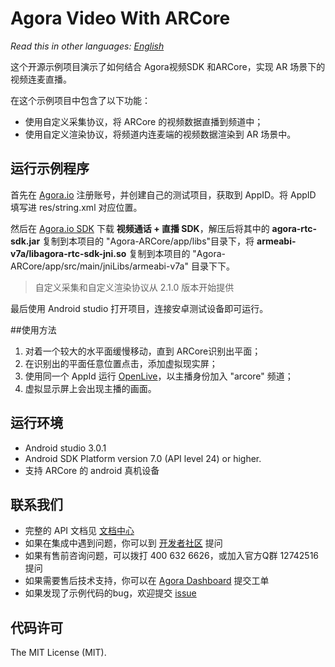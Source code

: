 # Agora Video With ARCore

*Read this in other languages: [English](README.md)*

这个开源示例项目演示了如何结合 Agora视频SDK 和ARCore，实现 AR 场景下的视频连麦直播。

在这个示例项目中包含了以下功能：

- 使用自定义采集协议，将 ARCore 的视频数据直播到频道中；
- 使用自定义渲染协议，将频道内连麦端的视频数据渲染到 AR 场景中。

## 运行示例程序
首先在 [Agora.io](https://dashboard.agora.io/cn/signup/) 注册账号，并创建自己的测试项目，获取到 AppID。将 AppID 填写进 res/string.xml 对应位置。

然后在 [Agora.io SDK](https://www.agora.io/cn/blog/download/) 下载 **视频通话 + 直播 SDK**，解压后将其中的 **agora-rtc-sdk.jar** 复制到本项目的 "Agora-ARCore/app/libs"目录下，将 **armeabi-v7a/libagora-rtc-sdk-jni.so** 复制到本项目的 "Agora-ARCore/app/src/main/jniLibs/armeabi-v7a" 目录下下。

> 自定义采集和自定义渲染协议从 2.1.0 版本开始提供

最后使用 Android studio 打开项目，连接安卓测试设备即可运行。

##使用方法
1. 对着一个较大的水平面缓慢移动，直到 ARCore识别出平面；
2. 在识别出的平面任意位置点击，添加虚拟现实屏；
3. 使用同一个 AppId 运行 [OpenLive](https://github.com/AgoraIO/OpenLive-Android)，以主播身份加入 "arcore" 频道；
4. 虚拟显示屏上会出现主播的画面。

## 运行环境
* Android studio 3.0.1
* Android SDK Platform version 7.0 (API level 24) or higher.
* 支持 ARCore 的 android 真机设备

## 联系我们

- 完整的 API 文档见 [文档中心](https://docs.agora.io/cn/)
- 如果在集成中遇到问题，你可以到 [开发者社区](https://dev.agora.io/cn/) 提问
- 如果有售前咨询问题，可以拨打 400 632 6626，或加入官方Q群 12742516 提问
- 如果需要售后技术支持，你可以在 [Agora Dashboard](https://dashboard.agora.io) 提交工单
- 如果发现了示例代码的bug，欢迎提交 [issue](https://github.com/AgoraIO/Agora-Video-With-ARCore/issues)

## 代码许可

The MIT License (MIT).
